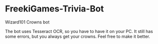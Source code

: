 # FreekiGames-Trivia-Bot
Wizard101 Crowns bot

The bot uses Tesseract OCR, so you have to have it on your PC. 
It still has some errors, but you always get your crowns.
Feel free to make it better.
